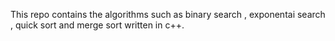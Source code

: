 This repo contains the algorithms such as binary search , exponentai search , quick sort and merge sort written in c++. 
